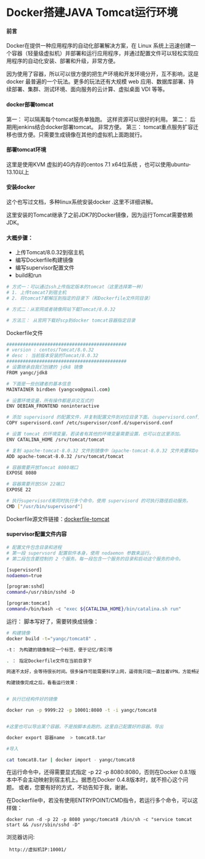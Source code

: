 
# Docker搭建JAVA Tomcat运行环境

#### 前言

Docker在提供一种应用程序的自动化部署解决方案，在 Linux 系统上迅速创建一个容器（轻量级虚拟机）并部署和运行应用程序，并通过配置文件可以轻松实现应用程序的自动化安装、部署和升级，非常方便。

因为使用了容器，所以可以很方便的把生产环境和开发环境分开，互不影响，这是 docker 最普遍的一个玩法。更多的玩法还有大规模 web 应用、数据库部署、持续部署、集群、测试环境、面向服务的云计算、虚拟桌面 VDI 等等。


#### docker部署tomcat

第一： 可以隔离每个tomcat服务单独跑。 这样资源可以很好的利用。
第二： 后期用jenkins结合docker部署tomcat。 非常方便。
第三： tomcat重点服务扩容迁移也很方便。只需要生成镜像在其他的虚拟机上面跑就行。


#### 部署tomcat环境

这里是使用KVM 虚拟的4G内存的centos 7.1 x64位系统 ，也可以使用ubuntu-13.10以上

#### 安装docker 

这个也写过文档，多种linux系统安装docker .这里不详细讲解。


这里安装的Tomcat继承了之前JDK7的Docker镜像，因为运行Tomcat需要依赖JDK。

#### 大概步骤：

* 上传Tomcat/8.0.32到宿主机
* 编写Dockerfile构建镜像
* 编写supervisor配置文件
* build和run

```bash
# 方式一：可以通过ssh上传指定版本的tomcat（这里选择第一种）
# 1. 上传tomcat7到宿主机
# 2. 将tomcat7都解压到指定的目录下（和Dockerfile文件同目录）

# 方式二：从官网或者镜像网站下载Tomcat/8.0.32

# 方法三： 从官网下载好scp到docker tomcat容器指定目录
```

Dockerfile文件


```bash
############################################
# version : centos/Tomcat/8.0.32
# desc : 当前版本安装的Tomcat/8.0.32
############################################
# 设置继承自我们创建的 jdk8 镜像
FROM yangc/jdk8

# 下面是一些创建者的基本信息
MAINTAINER birdben (yangcvo@gmail.com)

# 设置环境变量，所有操作都是非交互式的
ENV DEBIAN_FRONTEND noninteractive

# 添加 supervisord 的配置文件，并复制配置文件到对应目录下面。（supervisord.conf文件和Dockerfile文件在同一路径）
COPY supervisord.conf /etc/supervisor/conf.d/supervisord.conf

# 设置 tomcat 的环境变量，若读者有其他的环境变量需要设置，也可以在这里添加。
ENV CATALINA_HOME /srv/tomcat/tomcat

# 复制 apache-tomcat-8.0.32 文件到镜像中（apache-tomcat-8.0.32 文件夹要和Dockerfile文件在同一路径）
ADD apache-tomcat-8.0.32 /srv/tomcat/tomcat

# 容器需要开放Tomcat 8080端口
EXPOSE 8080

# 容器需要开放SSH 22端口
EXPOSE 22

# 执行supervisord来同时执行多个命令，使用 supervisord 的可执行路径启动服务。
CMD ["/usr/bin/supervisord"]
```

Dockerfile源文件链接：[dockerfile-tomcat](https://github.com/yangcvo/Docker/blob/master/tomcat8.0/Dockerfile)




#### supervisor配置文件内容

```bash
# 配置文件包含目录和进程
# 第一段 supervsord 配置软件本身，使用 nodaemon 参数来运行。
# 第二段包含要控制的 2 个服务。每一段包含一个服务的目录和启动这个服务的命令。

[supervisord]
nodaemon=true

[program:sshd]
command=/usr/sbin/sshd -D

[program:tomcat]
command=/bin/bash -c "exec ${CATALINA_HOME}/bin/catalina.sh run"
```

运行：
脚本写好了，需要转换成镜像：

```bash
# 构建镜像
docker build -t="yangc/tomcat8" .

-t： 为构建的镜像制定一个标签，便于记忆/索引等

. ： 指定Dockerfile文件在当前目录下

网速不太好，会等待很长时间。很多操作可能需要科学上网，逼得我只能一直挂着VPN，方能畅通无阻。

构建镜像完成之后，看看运行效果：


# 执行已经构件好的镜像

docker run -p 9999:22 -p 10001:8080 -t -i yangc/tomcat8


#这里也可以导出某个容器。不是按脚本去跑的。这里自己配置好的容器。导出

docker export 容器name  > tomcat8.tar

#导入

cat tomcat8.tar | docker import - yangc/tomcat8

```
在运行命令中，还得需要显式指定 -p 22 -p 8080:8080，否则在Docker 0.8.1版本中不会主动映射到宿主机上。据悉在Docker 0.4.8版本时，就不担心这个问题。 或者，您要有好的方式，不妨告知于我，谢谢。

在Dockerfile中，若没有使用ENTRYPOINT/CMD指令，若运行多个命令，可以这样做：


    docker run -d -p 22 -p 8080 yangc/tomcat8 /bin/sh -c "service tomcat start && /usr/sbin/sshd -D"


浏览器访问:

     http://虚拟机IP:10001/


